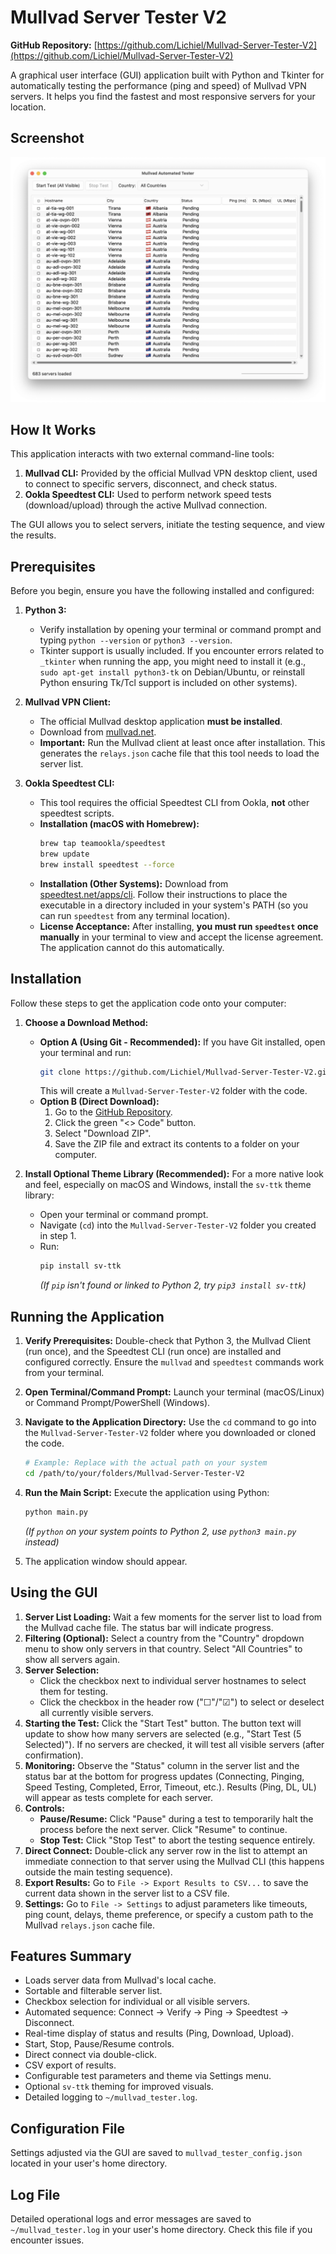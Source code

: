 # Mullvad Server Tester V2

**GitHub Repository:** [https://github.com/Lichiel/Mullvad-Server-Tester-V2](https://github.com/Lichiel/Mullvad-Server-Tester-V2)

A graphical user interface (GUI) application built with Python and Tkinter for automatically testing the performance (ping and speed) of Mullvad VPN servers. It helps you find the fastest and most responsive servers for your location.

## Screenshot

![Application Screenshot](Screenshot.png)

## How It Works

This application interacts with two external command-line tools:

1.  **Mullvad CLI:** Provided by the official Mullvad VPN desktop client, used to connect to specific servers, disconnect, and check status.
2.  **Ookla Speedtest CLI:** Used to perform network speed tests (download/upload) through the active Mullvad connection.

The GUI allows you to select servers, initiate the testing sequence, and view the results.

## Prerequisites

Before you begin, ensure you have the following installed and configured:

1.  **Python 3:**
    *   Verify installation by opening your terminal or command prompt and typing `python --version` or `python3 --version`.
    *   Tkinter support is usually included. If you encounter errors related to `_tkinter` when running the app, you might need to install it (e.g., `sudo apt-get install python3-tk` on Debian/Ubuntu, or reinstall Python ensuring Tk/Tcl support is included on other systems).

2.  **Mullvad VPN Client:**
    *   The official Mullvad desktop application **must be installed**.
    *   Download from [mullvad.net](https://mullvad.net/).
    *   **Important:** Run the Mullvad client at least once after installation. This generates the `relays.json` cache file that this tool needs to load the server list.

3.  **Ookla Speedtest CLI:**
    *   This tool requires the official Speedtest CLI from Ookla, **not** other speedtest scripts.
    *   **Installation (macOS with Homebrew):**
        ```bash
        brew tap teamookla/speedtest
        brew update
        brew install speedtest --force
        ```
    *   **Installation (Other Systems):** Download from [speedtest.net/apps/cli](https://speedtest.net/apps/cli). Follow their instructions to place the executable in a directory included in your system's PATH (so you can run `speedtest` from any terminal location).
    *   **License Acceptance:** After installing, **you must run `speedtest` once manually** in your terminal to view and accept the license agreement. The application cannot do this automatically.

## Installation

Follow these steps to get the application code onto your computer:

1.  **Choose a Download Method:**
    *   **Option A (Using Git - Recommended):** If you have Git installed, open your terminal and run:
        ```bash
        git clone https://github.com/Lichiel/Mullvad-Server-Tester-V2.git
        ```
        This will create a `Mullvad-Server-Tester-V2` folder with the code.
    *   **Option B (Direct Download):**
        1.  Go to the [GitHub Repository](https://github.com/Lichiel/Mullvad-Server-Tester-V2).
        2.  Click the green "<> Code" button.
        3.  Select "Download ZIP".
        4.  Save the ZIP file and extract its contents to a folder on your computer.

2.  **Install Optional Theme Library (Recommended):** For a more native look and feel, especially on macOS and Windows, install the `sv-ttk` theme library:
    *   Open your terminal or command prompt.
    *   Navigate (`cd`) into the `Mullvad-Server-Tester-V2` folder you created in step 1.
    *   Run:
        ```bash
        pip install sv-ttk
        ```
        *(If `pip` isn't found or linked to Python 2, try `pip3 install sv-ttk`)*

## Running the Application

1.  **Verify Prerequisites:** Double-check that Python 3, the Mullvad Client (run once), and the Speedtest CLI (run once) are installed and configured correctly. Ensure the `mullvad` and `speedtest` commands work from your terminal.

2.  **Open Terminal/Command Prompt:** Launch your terminal (macOS/Linux) or Command Prompt/PowerShell (Windows).

3.  **Navigate to the Application Directory:** Use the `cd` command to go into the `Mullvad-Server-Tester-V2` folder where you downloaded or cloned the code.
    ```bash
    # Example: Replace with the actual path on your system
    cd /path/to/your/folders/Mullvad-Server-Tester-V2
    ```

4.  **Run the Main Script:** Execute the application using Python:
    ```bash
    python main.py
    ```
    *(If `python` on your system points to Python 2, use `python3 main.py` instead)*

5.  The application window should appear.

## Using the GUI

1.  **Server List Loading:** Wait a few moments for the server list to load from the Mullvad cache file. The status bar will indicate progress.
2.  **Filtering (Optional):** Select a country from the "Country" dropdown menu to show only servers in that country. Select "All Countries" to show all servers again.
3.  **Server Selection:**
    *   Click the checkbox next to individual server hostnames to select them for testing.
    *   Click the checkbox in the header row ("☐"/"☑") to select or deselect all currently visible servers.
4.  **Starting the Test:** Click the "Start Test" button. The button text will update to show how many servers are selected (e.g., "Start Test (5 Selected)"). If no servers are checked, it will test all visible servers (after confirmation).
5.  **Monitoring:** Observe the "Status" column in the server list and the status bar at the bottom for progress updates (Connecting, Pinging, Speed Testing, Completed, Error, Timeout, etc.). Results (Ping, DL, UL) will appear as tests complete for each server.
6.  **Controls:**
    *   **Pause/Resume:** Click "Pause" during a test to temporarily halt the process before the next server. Click "Resume" to continue.
    *   **Stop Test:** Click "Stop Test" to abort the testing sequence entirely.
7.  **Direct Connect:** Double-click any server row in the list to attempt an immediate connection to that server using the Mullvad CLI (this happens outside the main testing sequence).
8.  **Export Results:** Go to `File -> Export Results to CSV...` to save the current data shown in the server list to a CSV file.
9.  **Settings:** Go to `File -> Settings` to adjust parameters like timeouts, ping count, delays, theme preference, or specify a custom path to the Mullvad `relays.json` cache file.

## Features Summary

*   Loads server data from Mullvad's local cache.
*   Sortable and filterable server list.
*   Checkbox selection for individual or all visible servers.
*   Automated sequence: Connect -> Verify -> Ping -> Speedtest -> Disconnect.
*   Real-time display of status and results (Ping, Download, Upload).
*   Start, Stop, Pause/Resume controls.
*   Direct connect via double-click.
*   CSV export of results.
*   Configurable test parameters and theme via Settings menu.
*   Optional `sv-ttk` theming for improved visuals.
*   Detailed logging to `~/mullvad_tester.log`.

## Configuration File

Settings adjusted via the GUI are saved to `mullvad_tester_config.json` located in your user's home directory.

## Log File

Detailed operational logs and error messages are saved to `~/mullvad_tester.log` in your user's home directory. Check this file if you encounter issues.
